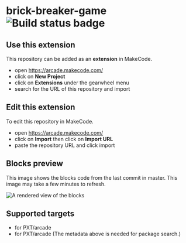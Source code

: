# brick-breaker-game ![Build status badge](https://github.com/backlen2015/brick-breaker-game/workflows/MakeCode/badge.svg)



## Use this extension

This repository can be added as an **extension** in MakeCode.

* open https://arcade.makecode.com/
* click on **New Project**
* click on **Extensions** under the gearwheel menu
* search for the URL of this repository and import

## Edit this extension

To edit this repository in MakeCode.

* open https://arcade.makecode.com/
* click on **Import** then click on **Import URL**
* paste the repository URL and click import

## Blocks preview

This image shows the blocks code from the last commit in master.
This image may take a few minutes to refresh.

![A rendered view of the blocks](https://github.com/backlen2015/brick-breaker-game/raw/master/.makecode/blocks.png)

## Supported targets

* for PXT/arcade
* for PXT/arcade
(The metadata above is needed for package search.)

